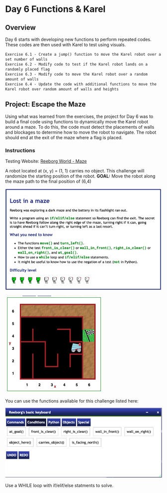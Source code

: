 # Day 6 Functions & Karel

## Overview

Day 6 starts with developing new functions to perform repeated codes. These codes are then used with Karel to test using visuals.

    Exercise 6.1 - Create a jump() function to move the Karel robot over a set number of walls
    Exercise 6.2 - Modify code to test if the Karel robot lands on a randomly placed flag
    Exercise 6.3 - Modify code to move the Karel robot over a random amount of walls
    Exercise 6.4 - Update the code with additional functions to move the Karel robot over random amount of walls and heights

## Project: Escape the Maze

Using what was learned from the exercises, the project for Day 6 was to build a final code using functions to dynamically move the Karel robot around a maze. To do this, the code must detect the placements of walls and blockages to determine how to move the robot to navigate. The robot should end at the exit of the maze where a flag is placed.

### Instructions

Testing Website: [Reeborg World - Maze](https://reeborg.ca/reeborg.html?lang=en&mode=python&menu=worlds%2Fmenus%2Freeborg_intro_en.json&name=Maze&url=worlds%2Ftutorial_en%2Fmaze1.json)

A robot located at (x, y) = (1, 1) carries no object.
This challenge will randomize the starting position of the robot.
**GOAL:** Move the robot along the maze path to the final position of (6,4)

![Instructions Image](Images/escape_the_maze_instructions.png)

![Instructions Image](Images/escape_the_maze_instructions_2.png)

You can use the functions available for this challenge listed here:

![Instructions Image](Images/escape_the_maze_instructions_3.png)

Use a WHILE loop with if/elif/else statments to solve.
